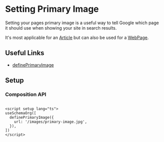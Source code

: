 # Setting Primary Image

Setting your pages primary image is a useful way to tell Google which page it should use when showing your site in search results.

It's most applicable for an [Article](/schema/article) but can also be used for a [WebPage](/schema/webpage).

## Useful Links

- [definePrimaryImage](/schema/image)

## Setup

### Composition API

```vue

<script setup lang="ts">
useSchemaOrg([
  definePrimaryImage({
    url: '/images/primary-image.jpg',
  }),
])
</script>
```

